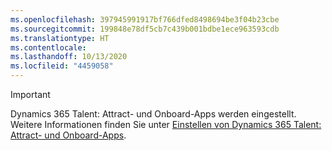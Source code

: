 ```yaml
---
ms.openlocfilehash: 397945991917bf766dfed8498694be3f04b23cbe
ms.sourcegitcommit: 199848e78df5cb7c439b001bdbe1ece963593cdb
ms.translationtype: HT
ms.contentlocale: 
ms.lasthandoff: 10/13/2020
ms.locfileid: "4459058"
---
```

> [!IMPORTANT]
> Dynamics 365 Talent: Attract- und Onboard-Apps werden eingestellt. Weitere Informationen finden Sie unter [Einstellen von Dynamics 365 Talent: Attract- und Onboard-Apps](https://community.dynamics.com/365/talent/b/dynamics365fortalent/posts/retiring-dynamics-365-talent-attract-and-onboard-apps).
